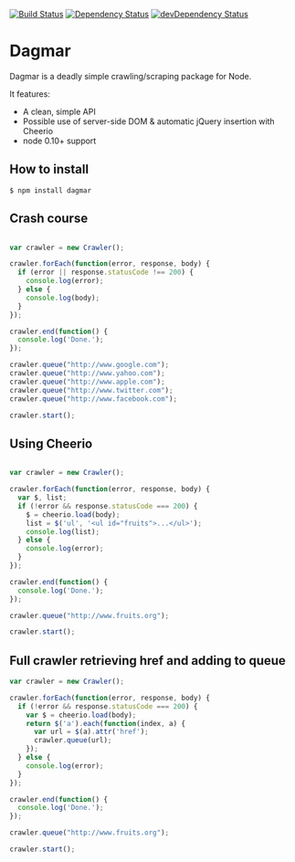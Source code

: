 [![Build Status](https://travis-ci.org/chriscx/Dagmar.svg)](https://travis-ci.org/chriscx/Dagmar)
[![Dependency Status](https://david-dm.org/chriscx/dagmar.svg)](https://david-dm.org/chriscx/dagmar)
[![devDependency Status](https://david-dm.org/chriscx/dagmar/dev-status.svg)](https://david-dm.org/chriscx/dagmar#info=devDependencies)
# Dagmar

Dagmar is a deadly simple crawling/scraping package for Node.

It features:
 * A clean, simple API
 * Possible use of server-side DOM & automatic jQuery insertion with Cheerio
 * node 0.10+ support

## How to install

    $ npm install dagmar

## Crash course

```javascript

var crawler = new Crawler();

crawler.forEach(function(error, response, body) {
  if (error || response.statusCode !== 200) {
    console.log(error);
  } else {
    console.log(body);
  }
});

crawler.end(function() {
  console.log('Done.');
});

crawler.queue("http://www.google.com");
crawler.queue("http://www.yahoo.com");
crawler.queue("http://www.apple.com");
crawler.queue("http://www.twitter.com");
crawler.queue("http://www.facebook.com");

crawler.start();

```

## Using Cheerio

```javascript

var crawler = new Crawler();

crawler.forEach(function(error, response, body) {
  var $, list;
  if (!error && response.statusCode === 200) {
    $ = cheerio.load(body);
    list = $('ul', '<ul id="fruits">...</ul>');
    console.log(list);
  } else {
    console.log(error);
  }
});

crawler.end(function() {
  console.log('Done.');
});

crawler.queue("http://www.fruits.org");

crawler.start();

```

## Full crawler retrieving href and adding to queue

```javascript
var crawler = new Crawler();

crawler.forEach(function(error, response, body) {
  if (!error && response.statusCode === 200) {
    var $ = cheerio.load(body);
    return $('a').each(function(index, a) {
      var url = $(a).attr('href');
      crawler.queue(url);
    });
  } else {
    console.log(error);
  }
});

crawler.end(function() {
  console.log('Done.');
});

crawler.queue("http://www.fruits.org");

crawler.start();
```
